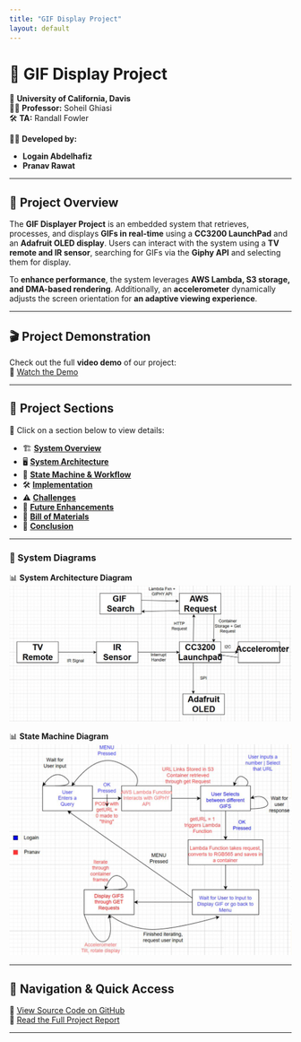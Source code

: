```yaml
---
title: "GIF Display Project"
layout: default
---
```


# 🎥 GIF Display Project  
📍 **University of California, Davis**  
👨‍🏫 **Professor:** Soheil Ghiasi  
🛠 **TA:** Randall Fowler  

👨‍💻 **Developed by:**  
- **Logain Abdelhafiz**  
- **Pranav Rawat**  

---

## 📌 **Project Overview**  
The **GIF Displayer Project** is an embedded system that retrieves, processes, and displays **GIFs in real-time** using a **CC3200 LaunchPad** and an **Adafruit OLED display**. Users can interact with the system using a **TV remote and IR sensor**, searching for GIFs via the **Giphy API** and selecting them for display.

To **enhance performance**, the system leverages **AWS Lambda, S3 storage, and DMA-based rendering**. Additionally, an **accelerometer** dynamically adjusts the screen orientation for **an adaptive viewing experience**.

---

## 🎬 **Project Demonstration**
Check out the full **video demo** of our project:  
🎥 [Watch the Demo](https://youtu.be/ePIa4oJOAQ0?si=5XlpDbn1atBiujxr)  

---

## 📌 **Project Sections**
🔹 Click on a section below to view details:

- 🏗 [**System Overview**](system_overview.md)  
- 🖥 [**System Architecture**](system_architecture.md)  
- 🔄 [**State Machine & Workflow**](state_machine.md)  
- 🛠 [**Implementation**](implementation.md)  
- ⚠️ [**Challenges**](challenges.md)  
- 🚀 [**Future Enhancements**](future_enhancements.md)  
- 🧾 [**Bill of Materials**](bill_of_materials.md)  
- 📢 [**Conclusion**](conclusion.md)  

---

### **📌 System Diagrams**
📊 **System Architecture Diagram**  
![System Architecture](assets/System%20Architecture.png)

📊 **State Machine Diagram**  
![State Machine](assets/State%20Machine.png)

---

## 🎯 **Navigation & Quick Access**
💾 [View Source Code on GitHub](https://github.com/logainabd/giphdisplay.github.io)  
📄 [Read the Full Project Report](report.pdf)  

---
